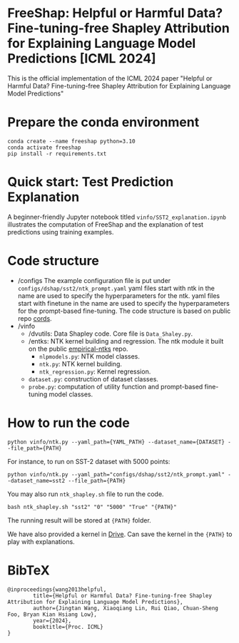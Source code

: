 # FreeShap: Helpful or Harmful Data? Fine-tuning-free Shapley Attribution for Explaining Language Model Predictions [ICML 2024]
This is the official implementation of the ICML 2024 paper "Helpful or Harmful Data? Fine-tuning-free Shapley Attribution for Explaining Language Model Predictions"

# Prepare the conda environment

```
conda create --name freeshap python=3.10
conda activate freeshap
pip install -r requirements.txt
```

# Quick start: Test Prediction Explanation
A beginner-friendly Jupyter notebook titled `vinfo/SST2_explanation.ipynb` illustrates the computation of FreeShap and the explanation of test predictions using training examples.

# Code structure
- /configs
The example configuration file is put under `configs/dshap/sst2/ntk_prompt.yaml`
yaml files start with ntk in the name are used to specify the hyperparameters for the ntk. 
yaml files start with finetune in the name are used to specify the hyperparameters for the prompt-based fine-tuning.
The code structure is based on public repo [cords](https://github.com/decile-team/cords). 
- /vinfo
  - /dvutils: Data Shapley code. Core file is `Data_Shaley.py`.
  - /entks: NTK kernel building and regression.  The ntk module it built on the public [empirical-ntks](https://github.com/aw31/empirical-ntks) repo.
    - `nlpmodels.py`: NTK model classes.
    - `ntk.py`: NTK kernel building.
    - `ntk_regression.py`: Kernel regression.
  - `dataset.py`: construction of dataset classes.
  - `probe.py`: computation of utility function and prompt-based fine-tuning model classes. 

# How to run the code

```
python vinfo/ntk.py --yaml_path={YAML_PATH} --dataset_name={DATASET} --file_path={PATH}

```
For instance, to run on SST-2 dataset with 5000 points: 
```
python vinfo/ntk.py --yaml_path="configs/dshap/sst2/ntk_prompt.yaml" --dataset_name=sst2 --file_path={PATH}

```
You may also run `ntk_shapley.sh` file to run the code.
```
bash ntk_shapley.sh "sst2" "0" "5000" "True" "{PATH}"
```

The running result will be stored at `{PATH}` folder.

We have also provided a kernel in [Drive](https://drive.google.com/drive/folders/1BCqdtBO_jderYfjCEYVQOo_ADaKxvzlo?usp=sharing). Can save the kernel in the `{PATH}` to play with explanations. 

# BibTeX

```
@inproceedings{wang2013helpful,
        title={Helpful or Harmful Data? Fine-tuning-free Shapley Attribution for Explaining Language Model Predictions},
        author={Jingtan Wang, Xiaoqiang Lin, Rui Qiao, Chuan-Sheng Foo, Bryan Kian Hsiang Low},
        year={2024},
        booktitle={Proc. ICML}
}
```